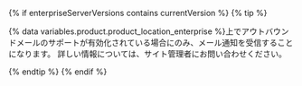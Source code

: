 {% if enterpriseServerVersions contains currentVersion %}
  {% tip %}

  {% data variables.product.product_location_enterprise %}上でアウトバウンドメールのサポートが有効化されている場合にのみ、メール通知を受信することになります。 詳しい情報については、サイト管理者にお問い合わせください。

  {% endtip %}
{% endif %}

